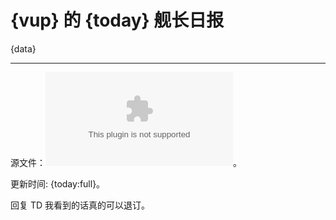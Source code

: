 # {vup} 的 {today} 舰长日报

{data}

---

源文件：![{today:src}.csv (Github.com)](https://raw.githubusercontent.com/yjl9903/Captain/main/data/{today:src}.csv)。

更新时间: {today:full}。

回复 TD 我看到的话真的可以退订。
